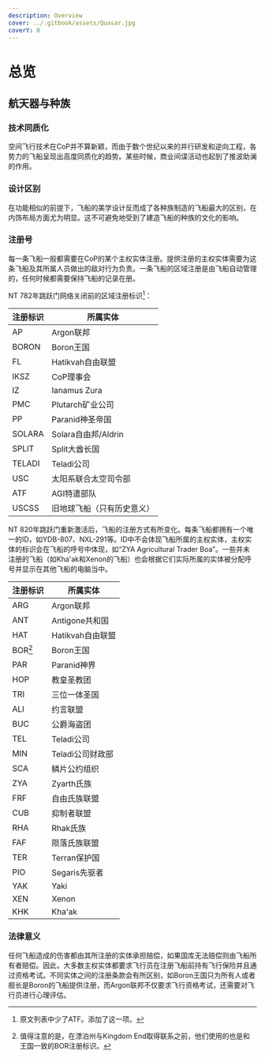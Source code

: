 ```yaml
---
description: Overview
cover: ../.gitbook/assets/Quasar.jpg
coverY: 0
---
```


# 总览

## 航天器与种族

### 技术同质化

空间飞行技术在CoP并不算新颖，而由于数个世纪以来的并行研发和逆向工程，各势力的飞船呈现出高度同质化的趋势。某些时候，商业间谍活动也起到了推波助澜的作用。

### 设计区别

在功能相似的前提下，飞船的美学设计反而成了各种族制造的飞船最大的区别，在内饰布局方面尤为明显。这不可避免地受到了建造飞船的种族的文化的影响。

### 注册号

每一条飞船一般都需要在CoP的某个主权实体注册。提供注册的主权实体需要为这条飞船及其所属人员做出的敌对行为负责。一条飞船的区域注册是由飞船自动管理的，任何时候都需要保持飞船的记录在册。

NT 782年跳跃门网络关闭前的区域注册标识[^1]：

| 注册标识   | 所属实体             |
| ------ | ---------------- |
| AP     | Argon联邦          |
| BORON  | Boron王国          |
| FL     | Hatikvah自由联盟     |
| IKSZ   | CoP理事会           |
| IZ     | Ianamus Zura     |
| PMC    | Plutarch矿业公司     |
| PP     | Paranid神圣帝国      |
| SOLARA | Solara自由邦/Aldrin |
| SPLIT  | Split大酋长国        |
| TELADI | Teladi公司         |
| USC    | 太阳系联合太空司令部       |
| ATF    | AGI特遣部队          |
| USCSS  | 旧地球飞船（只有历史意义）    |

NT 820年跳跃门重新激活后，飞船的注册方式有所变化。每条飞船都拥有一个唯一的ID，如YDB-807、NXL-291等。ID中不会体现飞船所属的主权实体，主权实体的标识会在飞船的呼号中体现，如“ZYA Agricultural Trader Boa”。一些并未注册的飞船（如Kha'ak和Xenon的飞船）也会根据它们实际所属的实体被分配呼号并显示在其他飞船的电脑当中。

| 注册标识    | 所属实体         |
| ------- | ------------ |
| ARG     | Argon联邦      |
| ANT     | Antigone共和国  |
| HAT     | Hatikvah自由联盟 |
| BOR[^2] | Boron王国      |
| PAR     | Paranid神界    |
| HOP     | 教皇圣教团        |
| TRI     | 三位一体圣国       |
| ALI     | 约言联盟         |
| BUC     | 公爵海盗团        |
| TEL     | Teladi公司     |
| MIN     | Teladi公司财政部  |
| SCA     | 鳞片公约组织       |
| ZYA     | Zyarth氏族     |
| FRF     | 自由氏族联盟       |
| CUB     | 抑制者联盟        |
| RHA     | Rhak氏族       |
| FAF     | 陨落氏族联盟       |
| TER     | Terran保护国    |
| PIO     | Segaris先驱者   |
| YAK     | Yaki         |
| XEN     | Xenon        |
| KHK     | Kha'ak       |

### 法律意义

任何飞船造成的伤害都由其所注册的实体承担赔偿，如果国库无法赔偿则由飞船所有者赔偿。因此，大多数主权实体都要求飞行员在注册飞船前持有飞行保险并且通过资格考试。不同实体之间的注册条款会有所区别，如Boron王国只为所有人或者舰长是Boron的飞船提供注册，而Argon联邦不仅要求飞行资格考试，还需要对飞行员进行心理评估。

[^1]: 原文列表中少了ATF。添加了这一项。

[^2]: 值得注意的是，在漂泊州与Kingdom End取得联系之前，他们使用的也是和王国一致的BOR注册标识。
